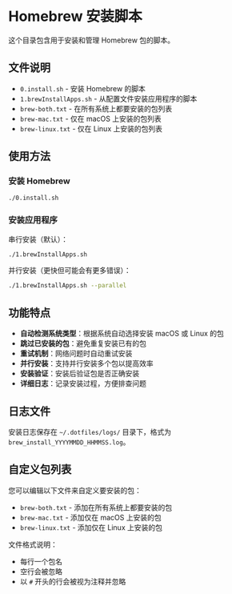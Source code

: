 # Homebrew 安装脚本

这个目录包含用于安装和管理 Homebrew 包的脚本。

## 文件说明

- `0.install.sh` - 安装 Homebrew 的脚本
- `1.brewInstallApps.sh` - 从配置文件安装应用程序的脚本
- `brew-both.txt` - 在所有系统上都要安装的包列表
- `brew-mac.txt` - 仅在 macOS 上安装的包列表
- `brew-linux.txt` - 仅在 Linux 上安装的包列表

## 使用方法

### 安装 Homebrew

```bash
./0.install.sh
```

### 安装应用程序

串行安装（默认）：

```bash
./1.brewInstallApps.sh
```

并行安装（更快但可能会有更多错误）：

```bash
./1.brewInstallApps.sh --parallel
```

## 功能特点

- **自动检测系统类型**：根据系统自动选择安装 macOS 或 Linux 的包
- **跳过已安装的包**：避免重复安装已有的包
- **重试机制**：网络问题时自动重试安装
- **并行安装**：支持并行安装多个包以提高效率
- **安装验证**：安装后验证包是否正确安装
- **详细日志**：记录安装过程，方便排查问题

## 日志文件

安装日志保存在 `~/.dotfiles/logs/` 目录下，格式为 `brew_install_YYYYMMDD_HHMMSS.log`。

## 自定义包列表

您可以编辑以下文件来自定义要安装的包：

- `brew-both.txt` - 添加在所有系统上都要安装的包
- `brew-mac.txt` - 添加仅在 macOS 上安装的包
- `brew-linux.txt` - 添加仅在 Linux 上安装的包

文件格式说明：
- 每行一个包名
- 空行会被忽略
- 以 `#` 开头的行会被视为注释并忽略
